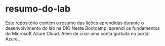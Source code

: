 # resumo-do-lab
Este repositório contém o resumo das lições aprendidas durante o desenvolvimento do lab na DIO
Neste Bootcamp, aprendi os fundamentos do Microsoft Azure Cloud. Além de criar uma conta gratuita no portal Azure..
